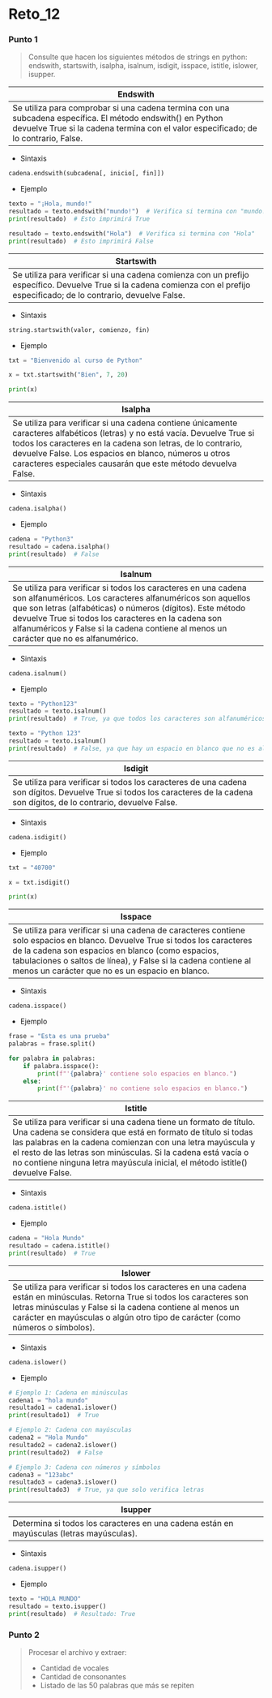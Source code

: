 # Reto_12

### Punto 1
> Consulte que hacen los siguientes métodos de strings en python: endswith, startswith, isalpha, isalnum, isdigit, isspace, istitle, islower, isupper.

Endswith | 
------------- |
Se utiliza para comprobar si una cadena termina con una subcadena específica. El método endswith() en Python devuelve True si la cadena termina con el valor especificado; de lo contrario, False.|
- Sintaxis
```python
cadena.endswith(subcadena[, inicio[, fin]])
```
- Ejemplo
```python
texto = "¡Hola, mundo!"
resultado = texto.endswith("mundo!")  # Verifica si termina con "mundo!"
print(resultado)  # Esto imprimirá True

resultado = texto.endswith("Hola")  # Verifica si termina con "Hola"
print(resultado)  # Esto imprimirá False
```
Startswith | 
------------- |
Se utiliza para verificar si una cadena comienza con un prefijo específico. Devuelve True si la cadena comienza con el prefijo especificado; de lo contrario, devuelve False.|
- Sintaxis
```python
string.startswith(valor, comienzo, fin)
```
- Ejemplo
```python
txt = "Bienvenido al curso de Python"

x = txt.startswith("Bien", 7, 20)

print(x)

```
Isalpha | 
------------- |
Se utiliza para verificar si una cadena contiene únicamente caracteres alfabéticos (letras) y no está vacía. Devuelve True si todos los caracteres en la cadena son letras, de lo contrario, devuelve False. Los espacios en blanco, números u otros caracteres especiales causarán que este método devuelva False.|
- Sintaxis
```python
cadena.isalpha()

```
- Ejemplo
```python
cadena = "Python3"
resultado = cadena.isalpha()
print(resultado)  # False

```
Isalnum | 
------------- |
Se utiliza para verificar si todos los caracteres en una cadena son alfanuméricos. Los caracteres alfanuméricos son aquellos que son letras (alfabéticas) o números (dígitos). Este método devuelve True si todos los caracteres en la cadena son alfanuméricos y False si la cadena contiene al menos un carácter que no es alfanumérico.|
- Sintaxis
```python
cadena.isalnum()
```
- Ejemplo
```python
texto = "Python123"
resultado = texto.isalnum()
print(resultado)  # True, ya que todos los caracteres son alfanuméricos

texto = "Python 123"
resultado = texto.isalnum()
print(resultado)  # False, ya que hay un espacio en blanco que no es alfanumérico

```
Isdigit| 
------------- |
Se utiliza para verificar si todos los caracteres de una cadena son dígitos. Devuelve True si todos los caracteres de la cadena son dígitos, de lo contrario, devuelve False.|
- Sintaxis
```python
cadena.isdigit()

```
- Ejemplo
```python
txt = "40700"

x = txt.isdigit()

print(x)

```
Isspace | 
------------- |
Se utiliza para verificar si una cadena de caracteres contiene solo espacios en blanco. Devuelve True si todos los caracteres de la cadena son espacios en blanco (como espacios, tabulaciones o saltos de línea), y False si la cadena contiene al menos un carácter que no es un espacio en blanco.|
- Sintaxis
```python
cadena.isspace()
```
- Ejemplo
```python
frase = "Esta es una prueba"
palabras = frase.split()

for palabra in palabras:
    if palabra.isspace():
        print(f"'{palabra}' contiene solo espacios en blanco.")
    else:
        print(f"'{palabra}' no contiene solo espacios en blanco.")

```
Istitle | 
------------- |
Se utiliza para verificar si una cadena tiene un formato de título. Una cadena se considera que está en formato de título si todas las palabras en la cadena comienzan con una letra mayúscula y el resto de las letras son minúsculas. Si la cadena está vacía o no contiene ninguna letra mayúscula inicial, el método istitle() devuelve False.|
- Sintaxis
```python
cadena.istitle()
```
- Ejemplo
```python
cadena = "Hola Mundo"
resultado = cadena.istitle()
print(resultado)  # True

```
Islower | 
------------- |
Se utiliza para verificar si todos los caracteres en una cadena están en minúsculas. Retorna True si todos los caracteres son letras minúsculas y False si la cadena contiene al menos un carácter en mayúsculas o algún otro tipo de carácter (como números o símbolos).|
- Sintaxis
```python
cadena.islower()
```
- Ejemplo
```python
# Ejemplo 1: Cadena en minúsculas
cadena1 = "hola mundo"
resultado1 = cadena1.islower()
print(resultado1)  # True

# Ejemplo 2: Cadena con mayúsculas
cadena2 = "Hola Mundo"
resultado2 = cadena2.islower()
print(resultado2)  # False

# Ejemplo 3: Cadena con números y símbolos
cadena3 = "123abc"
resultado3 = cadena3.islower()
print(resultado3)  # True, ya que solo verifica letras

```
Isupper | 
------------- |
Determina si todos los caracteres en una cadena están en mayúsculas (letras mayúsculas).|
- Sintaxis
```python
cadena.isupper()
```
- Ejemplo
```python
texto = "HOLA MUNDO"
resultado = texto.isupper()
print(resultado)  # Resultado: True

```
### Punto 2
> Procesar el archivo y extraer:
> - Cantidad de vocales
> - Cantidad de consonantes
> - Listado de las 50 palabras que más se repiten
